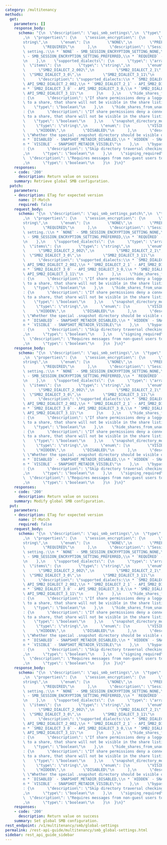 ```yaml
---
category: /multitenancy
methods:
  get:
    parameters: []
    response_body:
      schema: "{\n  \"description\": \"api_smb_settings\",\n  \"type\": \"object\"\
        ,\n  \"properties\": {\n    \"session_encryption\": {\n      \"type\": \"\
        string\",\n      \"enum\": [\n        \"NONE\",\n        \"PREFERRED\",\n\
        \        \"REQUIRED\"\n      ],\n      \"description\": \"Session-level encryption\
        \ setting.:\\n * `NONE` - SMB_SESSION_ENCRYPTION_SETTING_NONE,\\n * `PREFERRED`\
        \ - SMB_SESSION_ENCRYPTION_SETTING_PREFERRED,\\n * `REQUIRED` - SMB_SESSION_ENCRYPTION_SETTING_REQUIRED\"\
        \n    },\n    \"supported_dialects\": {\n      \"type\": \"array\",\n    \
        \  \"items\": {\n        \"type\": \"string\",\n        \"enum\": [\n    \
        \      \"SMB2_DIALECT_2_002\",\n          \"SMB2_DIALECT_2_1\",\n        \
        \  \"SMB2_DIALECT_3_0\",\n          \"SMB2_DIALECT_3_11\"\n        ],\n  \
        \      \"description\": \"supported_dialects:\\n * `SMB2_DIALECT_2_002` -\
        \ API_SMB2_DIALECT_2_002,\\n * `SMB2_DIALECT_2_1` - API_SMB2_DIALECT_2_1,\\\
        n * `SMB2_DIALECT_3_0` - API_SMB2_DIALECT_3_0,\\n * `SMB2_DIALECT_3_11` -\
        \ API_SMB2_DIALECT_3_11\"\n      }\n    },\n    \"hide_shares_from_unauthorized_users\"\
        : {\n      \"description\": \"If share permissions deny a logged in user access\
        \ to a share, that share will not be visible in the share listing.\",\n  \
        \    \"type\": \"boolean\"\n    },\n    \"hide_shares_from_unauthorized_hosts\"\
        : {\n      \"description\": \"If share permissions deny a connected host access\
        \ to a share, that share will not be visible in the share listing.\",\n  \
        \    \"type\": \"boolean\"\n    },\n    \"snapshot_directory_mode\": {\n \
        \     \"type\": \"string\",\n      \"enum\": [\n        \"VISIBLE\",\n   \
        \     \"HIDDEN\",\n        \"DISABLED\"\n      ],\n      \"description\":\
        \ \"Whether the special .snapshot directory should be visible or accessible.:\\\
        n * `DISABLED` - SNAPSHOT_METADIR_DISABLED,\\n * `HIDDEN` - SNAPSHOT_METADIR_HIDDEN,\\\
        n * `VISIBLE` - SNAPSHOT_METADIR_VISIBLE\"\n    },\n    \"bypass_traverse_checking\"\
        : {\n      \"description\": \"Skip directory traversal checking for all users.\"\
        ,\n      \"type\": \"boolean\"\n    },\n    \"signing_required\": {\n    \
        \  \"description\": \"Requires messages from non-guest users to be signed.\"\
        ,\n      \"type\": \"boolean\"\n    }\n  }\n}"
    responses:
    - code: '200'
      description: Return value on success
    summary: Retrieve global SMB configuration.
  patch:
    parameters:
    - description: ETag for expected version
      name: If-Match
      required: false
    request_body:
      schema: "{\n  \"description\": \"api_smb_settings_patch\",\n  \"type\": \"object\"\
        ,\n  \"properties\": {\n    \"session_encryption\": {\n      \"type\": \"\
        string\",\n      \"enum\": [\n        \"NONE\",\n        \"PREFERRED\",\n\
        \        \"REQUIRED\"\n      ],\n      \"description\": \"Session-level encryption\
        \ setting.:\\n * `NONE` - SMB_SESSION_ENCRYPTION_SETTING_NONE,\\n * `PREFERRED`\
        \ - SMB_SESSION_ENCRYPTION_SETTING_PREFERRED,\\n * `REQUIRED` - SMB_SESSION_ENCRYPTION_SETTING_REQUIRED\"\
        \n    },\n    \"supported_dialects\": {\n      \"type\": \"array\",\n    \
        \  \"items\": {\n        \"type\": \"string\",\n        \"enum\": [\n    \
        \      \"SMB2_DIALECT_2_002\",\n          \"SMB2_DIALECT_2_1\",\n        \
        \  \"SMB2_DIALECT_3_0\",\n          \"SMB2_DIALECT_3_11\"\n        ],\n  \
        \      \"description\": \"supported_dialects:\\n * `SMB2_DIALECT_2_002` -\
        \ API_SMB2_DIALECT_2_002,\\n * `SMB2_DIALECT_2_1` - API_SMB2_DIALECT_2_1,\\\
        n * `SMB2_DIALECT_3_0` - API_SMB2_DIALECT_3_0,\\n * `SMB2_DIALECT_3_11` -\
        \ API_SMB2_DIALECT_3_11\"\n      }\n    },\n    \"hide_shares_from_unauthorized_users\"\
        : {\n      \"description\": \"If share permissions deny a logged in user access\
        \ to a share, that share will not be visible in the share listing.\",\n  \
        \    \"type\": \"boolean\"\n    },\n    \"hide_shares_from_unauthorized_hosts\"\
        : {\n      \"description\": \"If share permissions deny a connected host access\
        \ to a share, that share will not be visible in the share listing.\",\n  \
        \    \"type\": \"boolean\"\n    },\n    \"snapshot_directory_mode\": {\n \
        \     \"type\": \"string\",\n      \"enum\": [\n        \"VISIBLE\",\n   \
        \     \"HIDDEN\",\n        \"DISABLED\"\n      ],\n      \"description\":\
        \ \"Whether the special .snapshot directory should be visible or accessible.:\\\
        n * `DISABLED` - SNAPSHOT_METADIR_DISABLED,\\n * `HIDDEN` - SNAPSHOT_METADIR_HIDDEN,\\\
        n * `VISIBLE` - SNAPSHOT_METADIR_VISIBLE\"\n    },\n    \"bypass_traverse_checking\"\
        : {\n      \"description\": \"Skip directory traversal checking for all users.\"\
        ,\n      \"type\": \"boolean\"\n    },\n    \"signing_required\": {\n    \
        \  \"description\": \"Requires messages from non-guest users to be signed.\"\
        ,\n      \"type\": \"boolean\"\n    }\n  }\n}"
    response_body:
      schema: "{\n  \"description\": \"api_smb_settings\",\n  \"type\": \"object\"\
        ,\n  \"properties\": {\n    \"session_encryption\": {\n      \"type\": \"\
        string\",\n      \"enum\": [\n        \"NONE\",\n        \"PREFERRED\",\n\
        \        \"REQUIRED\"\n      ],\n      \"description\": \"Session-level encryption\
        \ setting.:\\n * `NONE` - SMB_SESSION_ENCRYPTION_SETTING_NONE,\\n * `PREFERRED`\
        \ - SMB_SESSION_ENCRYPTION_SETTING_PREFERRED,\\n * `REQUIRED` - SMB_SESSION_ENCRYPTION_SETTING_REQUIRED\"\
        \n    },\n    \"supported_dialects\": {\n      \"type\": \"array\",\n    \
        \  \"items\": {\n        \"type\": \"string\",\n        \"enum\": [\n    \
        \      \"SMB2_DIALECT_2_002\",\n          \"SMB2_DIALECT_2_1\",\n        \
        \  \"SMB2_DIALECT_3_0\",\n          \"SMB2_DIALECT_3_11\"\n        ],\n  \
        \      \"description\": \"supported_dialects:\\n * `SMB2_DIALECT_2_002` -\
        \ API_SMB2_DIALECT_2_002,\\n * `SMB2_DIALECT_2_1` - API_SMB2_DIALECT_2_1,\\\
        n * `SMB2_DIALECT_3_0` - API_SMB2_DIALECT_3_0,\\n * `SMB2_DIALECT_3_11` -\
        \ API_SMB2_DIALECT_3_11\"\n      }\n    },\n    \"hide_shares_from_unauthorized_users\"\
        : {\n      \"description\": \"If share permissions deny a logged in user access\
        \ to a share, that share will not be visible in the share listing.\",\n  \
        \    \"type\": \"boolean\"\n    },\n    \"hide_shares_from_unauthorized_hosts\"\
        : {\n      \"description\": \"If share permissions deny a connected host access\
        \ to a share, that share will not be visible in the share listing.\",\n  \
        \    \"type\": \"boolean\"\n    },\n    \"snapshot_directory_mode\": {\n \
        \     \"type\": \"string\",\n      \"enum\": [\n        \"VISIBLE\",\n   \
        \     \"HIDDEN\",\n        \"DISABLED\"\n      ],\n      \"description\":\
        \ \"Whether the special .snapshot directory should be visible or accessible.:\\\
        n * `DISABLED` - SNAPSHOT_METADIR_DISABLED,\\n * `HIDDEN` - SNAPSHOT_METADIR_HIDDEN,\\\
        n * `VISIBLE` - SNAPSHOT_METADIR_VISIBLE\"\n    },\n    \"bypass_traverse_checking\"\
        : {\n      \"description\": \"Skip directory traversal checking for all users.\"\
        ,\n      \"type\": \"boolean\"\n    },\n    \"signing_required\": {\n    \
        \  \"description\": \"Requires messages from non-guest users to be signed.\"\
        ,\n      \"type\": \"boolean\"\n    }\n  }\n}"
    responses:
    - code: '200'
      description: Return value on success
    summary: Modify global SMB configuration.
  put:
    parameters:
    - description: ETag for expected version
      name: If-Match
      required: false
    request_body:
      schema: "{\n  \"description\": \"api_smb_settings\",\n  \"type\": \"object\"\
        ,\n  \"properties\": {\n    \"session_encryption\": {\n      \"type\": \"\
        string\",\n      \"enum\": [\n        \"NONE\",\n        \"PREFERRED\",\n\
        \        \"REQUIRED\"\n      ],\n      \"description\": \"Session-level encryption\
        \ setting.:\\n * `NONE` - SMB_SESSION_ENCRYPTION_SETTING_NONE,\\n * `PREFERRED`\
        \ - SMB_SESSION_ENCRYPTION_SETTING_PREFERRED,\\n * `REQUIRED` - SMB_SESSION_ENCRYPTION_SETTING_REQUIRED\"\
        \n    },\n    \"supported_dialects\": {\n      \"type\": \"array\",\n    \
        \  \"items\": {\n        \"type\": \"string\",\n        \"enum\": [\n    \
        \      \"SMB2_DIALECT_2_002\",\n          \"SMB2_DIALECT_2_1\",\n        \
        \  \"SMB2_DIALECT_3_0\",\n          \"SMB2_DIALECT_3_11\"\n        ],\n  \
        \      \"description\": \"supported_dialects:\\n * `SMB2_DIALECT_2_002` -\
        \ API_SMB2_DIALECT_2_002,\\n * `SMB2_DIALECT_2_1` - API_SMB2_DIALECT_2_1,\\\
        n * `SMB2_DIALECT_3_0` - API_SMB2_DIALECT_3_0,\\n * `SMB2_DIALECT_3_11` -\
        \ API_SMB2_DIALECT_3_11\"\n      }\n    },\n    \"hide_shares_from_unauthorized_users\"\
        : {\n      \"description\": \"If share permissions deny a logged in user access\
        \ to a share, that share will not be visible in the share listing.\",\n  \
        \    \"type\": \"boolean\"\n    },\n    \"hide_shares_from_unauthorized_hosts\"\
        : {\n      \"description\": \"If share permissions deny a connected host access\
        \ to a share, that share will not be visible in the share listing.\",\n  \
        \    \"type\": \"boolean\"\n    },\n    \"snapshot_directory_mode\": {\n \
        \     \"type\": \"string\",\n      \"enum\": [\n        \"VISIBLE\",\n   \
        \     \"HIDDEN\",\n        \"DISABLED\"\n      ],\n      \"description\":\
        \ \"Whether the special .snapshot directory should be visible or accessible.:\\\
        n * `DISABLED` - SNAPSHOT_METADIR_DISABLED,\\n * `HIDDEN` - SNAPSHOT_METADIR_HIDDEN,\\\
        n * `VISIBLE` - SNAPSHOT_METADIR_VISIBLE\"\n    },\n    \"bypass_traverse_checking\"\
        : {\n      \"description\": \"Skip directory traversal checking for all users.\"\
        ,\n      \"type\": \"boolean\"\n    },\n    \"signing_required\": {\n    \
        \  \"description\": \"Requires messages from non-guest users to be signed.\"\
        ,\n      \"type\": \"boolean\"\n    }\n  }\n}"
    response_body:
      schema: "{\n  \"description\": \"api_smb_settings\",\n  \"type\": \"object\"\
        ,\n  \"properties\": {\n    \"session_encryption\": {\n      \"type\": \"\
        string\",\n      \"enum\": [\n        \"NONE\",\n        \"PREFERRED\",\n\
        \        \"REQUIRED\"\n      ],\n      \"description\": \"Session-level encryption\
        \ setting.:\\n * `NONE` - SMB_SESSION_ENCRYPTION_SETTING_NONE,\\n * `PREFERRED`\
        \ - SMB_SESSION_ENCRYPTION_SETTING_PREFERRED,\\n * `REQUIRED` - SMB_SESSION_ENCRYPTION_SETTING_REQUIRED\"\
        \n    },\n    \"supported_dialects\": {\n      \"type\": \"array\",\n    \
        \  \"items\": {\n        \"type\": \"string\",\n        \"enum\": [\n    \
        \      \"SMB2_DIALECT_2_002\",\n          \"SMB2_DIALECT_2_1\",\n        \
        \  \"SMB2_DIALECT_3_0\",\n          \"SMB2_DIALECT_3_11\"\n        ],\n  \
        \      \"description\": \"supported_dialects:\\n * `SMB2_DIALECT_2_002` -\
        \ API_SMB2_DIALECT_2_002,\\n * `SMB2_DIALECT_2_1` - API_SMB2_DIALECT_2_1,\\\
        n * `SMB2_DIALECT_3_0` - API_SMB2_DIALECT_3_0,\\n * `SMB2_DIALECT_3_11` -\
        \ API_SMB2_DIALECT_3_11\"\n      }\n    },\n    \"hide_shares_from_unauthorized_users\"\
        : {\n      \"description\": \"If share permissions deny a logged in user access\
        \ to a share, that share will not be visible in the share listing.\",\n  \
        \    \"type\": \"boolean\"\n    },\n    \"hide_shares_from_unauthorized_hosts\"\
        : {\n      \"description\": \"If share permissions deny a connected host access\
        \ to a share, that share will not be visible in the share listing.\",\n  \
        \    \"type\": \"boolean\"\n    },\n    \"snapshot_directory_mode\": {\n \
        \     \"type\": \"string\",\n      \"enum\": [\n        \"VISIBLE\",\n   \
        \     \"HIDDEN\",\n        \"DISABLED\"\n      ],\n      \"description\":\
        \ \"Whether the special .snapshot directory should be visible or accessible.:\\\
        n * `DISABLED` - SNAPSHOT_METADIR_DISABLED,\\n * `HIDDEN` - SNAPSHOT_METADIR_HIDDEN,\\\
        n * `VISIBLE` - SNAPSHOT_METADIR_VISIBLE\"\n    },\n    \"bypass_traverse_checking\"\
        : {\n      \"description\": \"Skip directory traversal checking for all users.\"\
        ,\n      \"type\": \"boolean\"\n    },\n    \"signing_required\": {\n    \
        \  \"description\": \"Requires messages from non-guest users to be signed.\"\
        ,\n      \"type\": \"boolean\"\n    }\n  }\n}"
    responses:
    - code: '200'
      description: Return value on success
    summary: Set global SMB configuration.
rest_endpoint: /v1/multitenancy/smb/global-settings
permalink: /rest-api-guide/multitenancy/smb_global-settings.html
sidebar: rest_api_guide_sidebar
---
```

